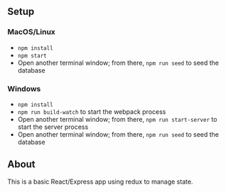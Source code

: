 ## Setup

### MacOS/Linux

- `npm install`
- `npm start`
- Open another terminal window; from there, `npm run seed` to seed the database

### Windows

- `npm install`
- `npm run build-watch` to start the webpack process
- Open another terminal window; from there, `npm run start-server` to start the server process
- Open another terminal window; from there, `npm run seed` to seed the database

## About

This is a basic React/Express app using redux to manage state.
